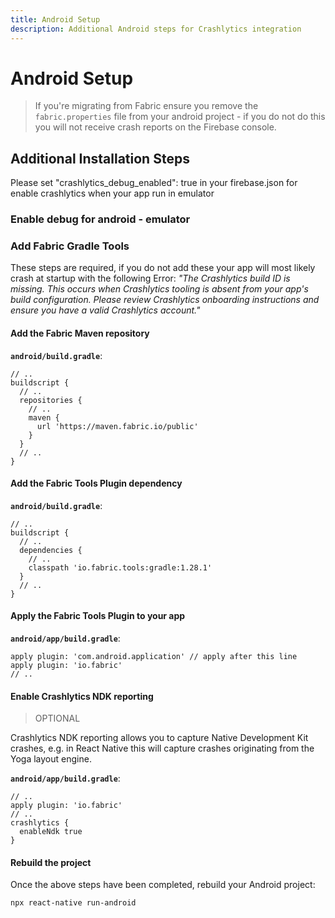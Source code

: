 ```yaml
---
title: Android Setup
description: Additional Android steps for Crashlytics integration
---
```


# Android Setup

> If you're migrating from Fabric ensure you remove the `fabric.properties` file from your android project - if you do not do this you will not receive crash reports on the Firebase console.

## Additional Installation Steps

Please set "crashlytics_debug_enabled": true in your firebase.json for enable crashlytics when your app run in emulator

### Enable debug for android - emulator

### Add Fabric Gradle Tools

These steps are required, if you do not add these your app will most likely crash at startup with the following Error: _"The Crashlytics build ID is missing. This occurs when Crashlytics tooling is absent from your app's build configuration. Please review Crashlytics onboarding instructions and ensure you have a valid Crashlytics account."_

#### Add the Fabric Maven repository

**`android/build.gradle`**:

```groovy{6-8}
// ..
buildscript {
  // ..
  repositories {
    // ..
    maven {
      url 'https://maven.fabric.io/public'
    }
  }
  // ..
}
```

#### Add the Fabric Tools Plugin dependency

**`android/build.gradle`**:

```groovy{6}
// ..
buildscript {
  // ..
  dependencies {
    // ..
    classpath 'io.fabric.tools:gradle:1.28.1'
  }
  // ..
}
```

#### Apply the Fabric Tools Plugin to your app

**`android/app/build.gradle`**:

```groovy{2}
apply plugin: 'com.android.application' // apply after this line
apply plugin: 'io.fabric'
// ..
```

#### Enable Crashlytics NDK reporting

> OPTIONAL

Crashlytics NDK reporting allows you to capture Native Development Kit crashes, e.g. in React Native this will capture crashes originating from the Yoga layout engine.

**`android/app/build.gradle`**:

```groovy{4-6}
// ..
apply plugin: 'io.fabric'
// ..
crashlytics {
  enableNdk true
}
```

#### Rebuild the project

Once the above steps have been completed, rebuild your Android project:

```bash
npx react-native run-android
```
